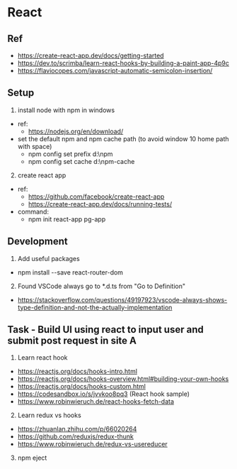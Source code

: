 # React
## Ref
- https://create-react-app.dev/docs/getting-started
- https://dev.to/scrimba/learn-react-hooks-by-building-a-paint-app-4p9c
- https://flaviocopes.com/javascript-automatic-semicolon-insertion/


## Setup
1. install node with npm in windows  
- ref:
    - https://nodejs.org/en/download/
- set the default npm and npm cache path (to avoid window 10 home path with space)
    - npm config set prefix d:\npm 
    - npm config set cache d:\npm-cache 
2. create react app 
- ref:
    - https://github.com/facebook/create-react-app
    - https://create-react-app.dev/docs/running-tests/
- command:
    - npm init react-app pg-app
    

## Development 
1. Add useful packages
- npm install --save react-router-dom

2. Found VSCode always go to *.d.ts from "Go to Definition" 
- https://stackoverflow.com/questions/49197923/vscode-always-shows-type-definition-and-not-the-actually-implementation


## Task - Build UI using react to input user and submit post request in site A  
1. Learn react hook 
- https://reactjs.org/docs/hooks-intro.html
- https://reactjs.org/docs/hooks-overview.html#building-your-own-hooks
- https://reactjs.org/docs/hooks-custom.html
- https://codesandbox.io/s/jvvkoo8pq3 (React hook sample)
- https://www.robinwieruch.de/react-hooks-fetch-data

2. Learn redux vs hooks
- https://zhuanlan.zhihu.com/p/66020264 
- https://github.com/reduxjs/redux-thunk
- https://www.robinwieruch.de/redux-vs-usereducer

3. npm eject 